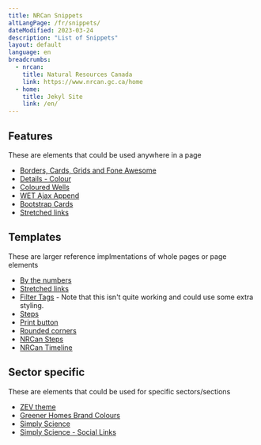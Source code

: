 ```yaml
---
title: NRCan Snippets
altLangPage: /fr/snippets/
dateModified: 2023-03-24
description: "List of Snippets"
layout: default
language: en
breadcrumbs:
  - nrcan:
    title: Natural Resources Canada
    link: https://www.nrcan.gc.ca/home
  - home:
    title: Jekyl Site
    link: /en/
---
```


## Features
These are elements that could be used anywhere in a page

- [Borders, Cards, Grids and Fone Awesome](./borders-cards-grids.html)
- [Details - Colour](./detail-colour.html)
- [Coloured Wells](./coloured_wells.html)
- [WET Ajax Append](./ajax_append.html)
- [Bootstrap Cards](./bootstrap_cards.html)
- [Stretched links](./stretched_links.html)

## Templates
These are larger reference implmentations of whole pages or page elements

- [By the numbers](./by-the-numbers.html)
- [Stretched links](./stretched_links.html)
- [Filter Tags](./filtertags.html) - Note that this isn't quite working and could use some extra styling.
- [Steps](./steps.html)
- [Print button](./print_button.html)
- [Rounded corners](./rounded_corners.html)
- [NRCan Steps](./steps.html)
- [NRCan Timeline](./timeline.html)

## Sector specific
These are elements that could be used for specific sectors/sections

- [ZEV theme](./th-zev.html)
- [Greener Homes Brand Colours](./greener_homes.html)
- [Simply Science](./simply_science.html)
- [Simply Science - Social Links](./ss_socialmedia.html)

